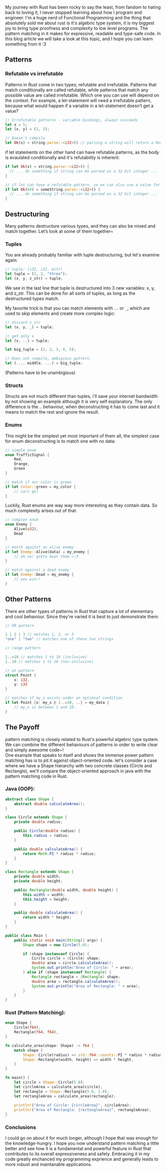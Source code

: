 My journey with Rust has been rocky to say the least, from fandom to hating back to loving it, I never stopped learning about how I program and engineer. I'm a huge nerd of Functional Programming and the thing that absolutely sold me about rust is it's algebric type system, it is my biggest joy to bring type proofness and complexity to low level programs. The pattern matching in it makes for expressive, readable and type-safe code. In this blog article we will take a look at this topic, and I hope you can learn something from it :3

## Patterns

### Refutable vs irrefutable
Patterns in Rust come in two types; refutable and irrefutable. Patterns that match conditionally are called refutable, while patterns that match any possible value are called irrefutable. Which one you can use will depend on the context. For example, a let-statement will need a irrefutable pattern, because what would happen if a variable in a let-statement doesn’t get a value?

```rust
// Irrefutable patterns - variable bindings, always succeeds
let x = 5;
let (x, y) = (1, 2);

// Doesn't compile
let Ok(x) = string.parse::<i32>() // parsing a string will return a Result<T>, and it is refutable whether it's an OK(x)
```

if let statements on the other hand can have refutable patterns, as the body is evaulated conditionally and it's refutability is inherent:

```rust
if let Ok(x) = string.parse::<i32>() {
  // ... do something if string can be parsed as a 32 bit integer ...
}

// if let can have a refutable pattern, so we can also use a value for x:
if let Ok(64) = someString.parse::<i32>() {
  // ... do something if string can be parsed as a 32 bit integer ...
}
``` 

## Destructuring
Many patterns destructure various types, and they can also be mixed and match together. Let’s look at some of them together~

### Tuples
You are already probably familiar with tuple destructuring, but let's examine again:

```rust
// tuple: (i32, i32, &str)
let tuple = (1, 2, "three");
let (x, y, z_str) = tuple;
```

We see in the last line that tuple is destructured into 3 new variables: x, y, and z_str.
This can be done for all sorts of tuples, as long as the destructured types match.

My favorite trick is that you can match elements with ``..`` or ``_``, which are used to skip elements and create more complex logic:

```rust
// discard z_str
let (x, y, _) = tuple;

// get only x
let (x, ..) = tuple;

let big_tuple = (1, 2, 3, 4, 5);

// Does not compile, ambigious pattern.
let (..., middle, ...) = big_tuple;
```
(Patterns have to be unambigious)

### Structs
Structs are not much different than tuples, i'll save your internet bandwidth by not showing an example although it is very self explanatory. The only difference is the .. behaviour, when deconstructing it has to come last and it means to match the rest and ignore the result.

### Enums
This might be the simplest yet most important of them all, the simplest case for enum deconstructing is to match one with no data:

```rust
// simple enum
enum TrafficSignal {
    Red,
    Orange,
    Green
}

// match if our color is green
if let Color::green = my_color {
    // cars go!
}
```

Luckily, Rust enums are way way more interesting as they contain data. So much complexity arises out of that.

```rust
// complex enum
enum Enemy {
    Alive(u32),
    Dead
}

// match against an alive enemy
if let Enemy::Alive(data) = my_enemy {
    // oh no! gotta beat them >:3
}

// match against a dead enemy
if let Enemy::Dead = my_enemy {
    // you win~!
}
```

## Other Patterns
There are other types of patterns in Rust that capture a lot of elementary and cool behaviour. Since they're varied it is best to just demonstrate them:

```rust
// OR pattern

1 | 2 | 3 // matches 1, 2, or 3
"one" | "two" // matches one of these two strings

// range pattern

1..=10 // matches 1 to 10 (inclusive)
1..10 // matches 1 to 10 (non-inclusive)

// at pattern
struct Point {
    x: i32,
    y: i32
}

// matches if my_x exists under an optional condition
if let Point {x: my_x @ 1..=10, ..} = my_data {
    // my_x is between 1 and 10.
}
```

## The Payoff
pattern matching is closely related to Rust's powerful algebric type system. We can combine the different behaviours of patterns in order to write clear and simply awesome code~!<br>
One example that speaks to itself and shows the immense power pattern matching has is to pit it against object-oriented code. let's consider a case where we have a Shape hierarchy with two concrete classes (Circle and Rectangle), we'll compare the object-oriented approach in java with the pattern matching code in Rust.

### Java (OOP):
```java
abstract class Shape {
    abstract double calculateArea();
}

class Circle extends Shape {
    private double radius;

    public Circle(double radius) {
        this.radius = radius;
    }

    public double calculateArea() {
        return Math.PI * radius * radius;
    }
}

class Rectangle extends Shape {
    private double width;
    private double height;

    public Rectangle(double width, double height) {
        this.width = width;
        this.height = height;
    }

    public double calculateArea() {
        return width * height;
    }
}

public class Main {
    public static void main(String[] args) {
        Shape shape = new Circle(5.0);

        if (shape instanceof Circle) {
            Circle circle = (Circle) shape;
            double area = circle.calculateArea();
            System.out.println("Area of Circle: " + area);
        } else if (shape instanceof Rectangle) {
            Rectangle rectangle = (Rectangle) shape;
            double area = rectangle.calculateArea();
            System.out.println("Area of Rectangle: " + area);
        }
    }
}
```
### Rust (Pattern Matching):
```rust
enum Shape {
    Circle(f64),
    Rectangle(f64, f64),
}

fn calculate_area(shape: Shape) -> f64 {
    match shape {
        Shape::Circle(radius) => std::f64::consts::PI * radius * radius,
        Shape::Rectangle(width, height) => width * height,
    }
}

fn main() {
    let circle = Shape::Circle(5.0);
    let circleArea = calculate_area(circle);
    let rectangle = Shape::Rectangle(5.0, 2.0);
    let rectangleArea = calculate_area(rectangle);
    
    println!("Area of Circle: {circleArea}", circleArea);
    println!("Area of Rectangle: {rectangleArea}", rectangleArea);
}
```

### Conclusions
I could go on about it for much longer, although I hope that was enough for the knowledge-hungry.
I hope you now understand pattern matching a little better and see how it is a fundamental and powerful feature in Rust that contributes to its overall expressiveness and safety. Embracing it in my code greatly enchanced my programming exprience and generally leads to more robust and maintanable applications.